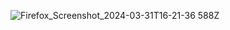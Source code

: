 
![Firefox_Screenshot_2024-03-31T16-21-36 588Z](https://github.com/developersajidxyz/Ramadan-Calender-Bangladesh-All-Area/assets/131254848/916ce463-6275-4fd0-974d-b7713356fe93)
